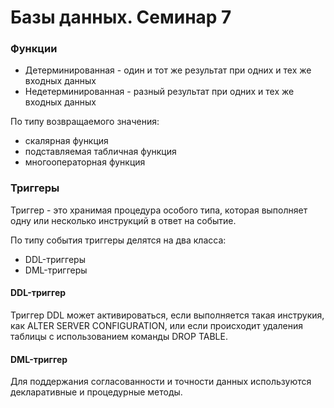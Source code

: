 # Базы данных. Семинар 7

### Функции
* Детерминированная - один и тот же результат при одних и тех же входных данных
* Недетерминированная - разный результат при одних и тех же входных данных

По типу возвращаемого значения:
* скалярная функция
* подставляемая табличная функция 
* многооператорная функция

### Триггеры
Триггер - это хранимая процедура особого типа, которая выполняет одну или несколько инструкций в ответ на событие.

По типу события триггеры делятся на два класса:
* DDL-триггеры 
* DML-триггеры

#### DDL-триггер
Триггер DDL может активироваться, если выполняется такая инструкия, как ALTER SERVER CONFIGURATION, или если происходит удаления таблицы с использованием команды DROP TABLE.

#### DML-триггер
Для поддержания согласованности и точности данных используются декларативные и процедурные методы.

